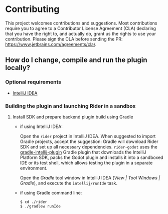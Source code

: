 # Contributing

This project welcomes contributions and suggestions. Most contributions require you to agree to a Contributor License Agreement (CLA) declaring that you have the right to, and actually do, grant us the rights to use your contribution. Please sign the CLA before sending the PR: https://www.jetbrains.com/agreements/cla/.

## How do I change, compile and run the plugin locally?

### Optional requirements

* [IntelliJ IDEA](https://www.jetbrains.com/idea/)

### Building the plugin and launching Rider in a sandbox 

1. Install SDK and prepare backend plugin build using Gradle
    * if using IntelliJ IDEA:

	     Open the `rider` project in IntelliJ IDEA. When suggested to import Gradle projects, accept the suggestion: Gradle will download Rider SDK and set up all necessary dependencies. `rider-godot` uses the [gradle-intellij-plugin](https://github.com/JetBrains/gradle-intellij-plugin) Gradle plugin that downloads the IntelliJ Platform SDK, packs the Godot plugin and installs it into a sandboxed IDE or its test shell, which allows testing the plugin in a separate environment.

	     Open the *Gradle* tool window in IntelliJ IDEA (*View | Tool Windows | Gradle*), and execute the `intellij/runIde` task.

    * if using Gradle command line:

        ```
        $ cd ./rider
        $ ./gradlew runIde
        ```
